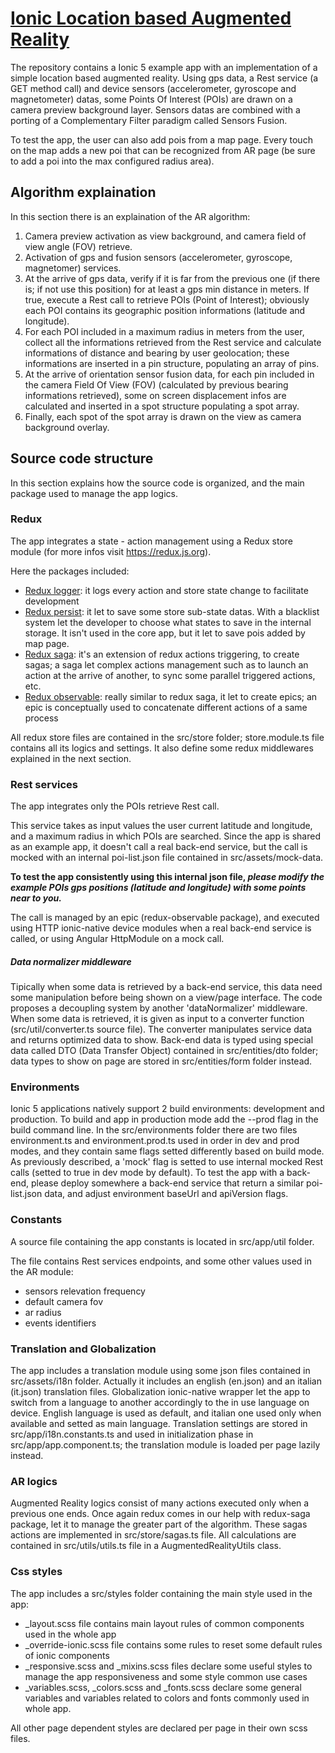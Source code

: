 # [Ionic Location based Augmented Reality](https://github.com/KitCarson88/ionic-augmented-reality)
The repository contains a Ionic 5 example app with an implementation of a simple location based augmented reality. Using gps data, a Rest service (a GET method call) and device sensors (accelerometer, gyroscope and magnetometer) datas, some Points Of Interest (POIs) are drawn on a camera preview background layer.
Sensors datas are combined with a porting of a Complementary Filter paradigm called Sensors Fusion.

To test the app, the user can also add pois from a map page. Every touch on the map adds a new poi that can be recognized from AR page (be sure to add a poi into the max configured radius area).

## Algorithm explaination
In this section there is an explaination of the AR algorithm:

1. Camera preview activation as view background, and camera field of view angle (FOV) retrieve.
2. Activation of gps and fusion sensors (accelerometer, gyroscope, magnetomer) services.
3. At the arrive of gps data, verify if it is far from the previous one (if there is; if not use this position) for at least a gps min distance in meters. If true, execute a Rest call to retrieve POIs (Point of Interest); obviously each POI contains its geographic position informations (latitude and longitude). 
4. For each POI included in a maximum radius in meters from the user, collect all the informations retrieved from the Rest service and calculate informations of distance and bearing by user geolocation; these informations are inserted in a pin structure, populating an array of pins.
5. At the arrive of orientation sensor fusion data, for each pin included in the camera Field Of View (FOV) (calculated by previous bearing informations retrieved), some on screen displacement infos are calculated and inserted in a spot structure populating a spot array.
6. Finally, each spot of the spot array is drawn on the view as camera background overlay.

## Source code structure
In this section explains how the source code is organized, and the main package used to manage the app logics.

### Redux
The app integrates a state - action management using a Redux store module (for more infos visit https://redux.js.org).

Here the packages included:
- [Redux logger](https://www.npmjs.com/package/redux-logger): it logs every action and store state change to facilitate development
- [Redux persist](https://www.npmjs.com/package/redux-persist): it let to save some store sub-state datas. With a blacklist system let the developer to choose what states to save in the internal storage. It isn't used in the core app, but it let to save pois added by map page.
- [Redux saga](https://www.npmjs.com/package/redux-saga): it's an extension of redux actions triggering, to create sagas; a saga let complex actions management such as to launch an action at the arrive of another, to sync some parallel triggered actions, etc.
- [Redux observable](https://www.npmjs.com/package/redux-observable-es6-compat): really similar to redux saga, it let to create epics; an epic is conceptually used to concatenate different actions of a same process

All redux store files are contained in the src/store folder; store.module.ts file contains all its logics and settings.
It also define some redux middlewares explained in the next section.

### Rest services
The app integrates only the POIs retrieve Rest call.

This service takes as input values the user current latitude and longitude, and a maximum radius in which POIs are searched. 
Since the app is shared as an example app, it doesn't call a real back-end service, but the call is mocked with an internal poi-list.json file contained in src/assets/mock-data.

**To test the app consistently using this internal json file, _please modify the example POIs gps positions (latitude and longitude) with some points near to you._**

The call is managed by an epic (redux-observable package), and executed using HTTP ionic-native device modules when a real back-end service is called, or using Angular HttpModule on a mock call.

##### Data normalizer middleware
Tipically when some data is retrieved by a back-end service, this data need some manipulation before being shown on a view/page interface. The code proposes a decoupling system by another 'dataNormalizer' middleware. When some data is retrieved, it is given as input to a converter function (src/util/converter.ts source file). The converter manipulates service data and returns optimized data to show.
Back-end data is typed using special data called DTO (Data Transfer Object) contained in src/entities/dto folder; data types to show on page are stored in src/entities/form folder instead.

### Environments
Ionic 5 applications natively support 2 build environments: development and production. To build and app in production mode add the --prod flag in the build command line.
In the src/environments folder there are two files environment.ts and environment.prod.ts used in order in dev and prod modes, and they contain same flags setted differently based on build mode. 
As previously described, a 'mock' flag is setted to use internal mocked Rest calls (setted to true in dev mode by default).
To test the app with a back-end, please deploy somewhere a back-end service that return a similar poi-list.json data, and adjust environment baseUrl and apiVersion flags.

### Constants
A source file containing the app constants is located in src/app/util folder.

The file contains Rest services endpoints, and some other values used in the AR module:
- sensors relevation frequency
- default camera fov
- ar radius
- events identifiers

### Translation and Globalization
The app includes a translation module using some json files contained in src/assets/i18n folder.
Actually it includes an english (en.json) and an italian (it.json) translation files.
Globalization ionic-native wrapper let the app to switch from a language to another accordingly to the in use language on device. English language is used as default, and italian one used only when available and setted as main language.
Translation settings are stored in src/app/i18n.constants.ts and used in initialization phase in src/app/app.component.ts; the translation module is loaded per page lazily instead.

### AR logics
Augmented Reality logics consist of many actions executed only when a previous one ends. Once again redux comes in our help with redux-saga package, let it to manage the greater part of the algorithm. These sagas actions are implemented in src/store/sagas.ts file.
All calculations are contained in src/utils/utils.ts file in a AugmentedRealityUtils class.

### Css styles
The app includes a src/styles folder containing the main style used in the app:
- _layout.scss file contains main layout rules of common components used in the whole app
- _override-ionic.scss file contains some rules to reset some default rules of ionic components
- _responsive.scss and _mixins.scss files declare some useful styles to manage the app responsiveness and some style common use cases
- _variables.scss, _colors.scss and _fonts.scss declare some general variables and variables related to colors and fonts commonly used in whole app.

All other page dependent styles are declared per page in their own scss files.
